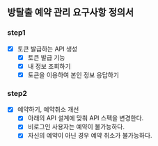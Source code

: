 ## 방탈출 예약 관리 요구사항 정의서

### step1
  - [x] 토큰 발급하는 API 생성
    - [x] 토큰 발급 기능
    - [x] 내 정보 조회하기
    - [x] 토큰을 이용하여 본인 정보 응답하기

### step2
  - [x] 예약하기, 예약취소 개선
    - [x] 아래의 API 설계에 맞춰 API 스펙을 변경한다.
    - [x] 비로그인 사용자는 예약이 불가능하다.
    - [x] 자신의 예약이 아닌 경우 예약 취소가 불가능하다.